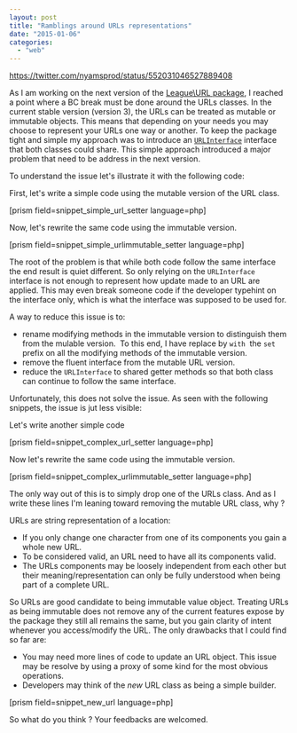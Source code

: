 ```yaml
---
layout: post
title: "Ramblings around URLs representations"
date: "2015-01-06"
categories: 
  - "web"
---
```


https://twitter.com/nyamsprod/status/552031046527889408

As I am working on the next version of the [League\\URL package](http://url.thephpleague.com "The League\URL package"), I reached a point where a BC break must be done around the URLs classes. In the current stable version (version 3), the URLs can be treated as mutable or immutable objects. This means that depending on your needs you may choose to represent your URLs one way or another. To keep the package tight and simple my approach was to introduce an [`URLInterface`](https://github.com/thephpleague/url/blob/3.2.1/src/UrlInterface.php "The League\Url\UrLInterface in version 3.0") interface that both classes could share. This simple approach introduced a major problem that need to be address in the next version.

To understand the issue let's illustrate it with the following code:

First, let's write a simple code using the mutable version of the URL class.

\[prism field=snippet\_simple\_url\_setter language=php\]

Now, let's rewrite the same code using the immutable version.

\[prism field=snippet\_simple\_urlimmutable\_setter language=php\]

The root of the problem is that while both code follow the same interface the end result is quiet different. So only relying on the `URLInterface` interface is not enough to represent how update made to an URL are applied. This may even break someone code if the developer typehint on the interface only, which is what the interface was supposed to be used for.

A way to reduce this issue is to:

- rename modifying methods in the immutable version to distinguish them from the mulable version.  To this end, I have replace by `with`  the `set` prefix on all the modifying methods of the immutable version.
- remove the fluent interface from the mutable URL version.
- reduce the `URLInterface` to shared getter methods so that both class can continue to follow the same interface.

Unfortunately, this does not solve the issue. As seen with the following snippets, the issue is jut less visible:

Let's write another simple code

\[prism field=snippet\_complex\_url\_setter language=php\]

Now let's rewrite the same code using the immutable version.

\[prism field=snippet\_complex\_urlimmutable\_setter language=php\]

The only way out of this is to simply drop one of the URLs class. And as I write these lines I'm leaning toward removing the mutable URL class, why ?

URLs are string representation of a location:

- If you only change one character from one of its components you gain a whole new URL.
- To be considered valid, an URL need to have all its components valid.
- The URLs components may be loosely independent from each other but their meaning/representation can only be fully understood when being part of a complete URL.

So URLs are good candidate to being immutable value object. Treating URLs as being immutable does not remove any of the current features expose by the package they still all remains the same, but you gain clarity of intent whenever you access/modify the URL. The only drawbacks that I could find so far are:

- You may need more lines of code to update an URL object. This issue may be resolve by using a proxy of some kind for the most obvious operations.
- Developers may think of the _new_ URL class as being a simple builder.

\[prism field=snippet\_new\_url language=php\]

So what do you think ? Your feedbacks are welcomed.
